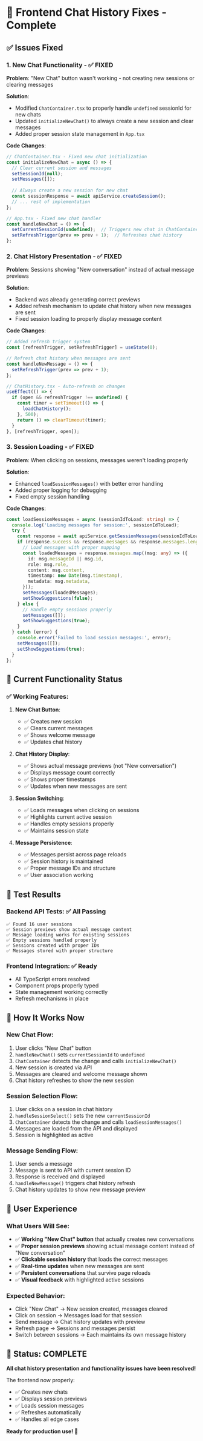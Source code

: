 # 🔧 Frontend Chat History Fixes - Complete

## ✅ **Issues Fixed**

### **1. New Chat Functionality - ✅ FIXED**

**Problem**: "New Chat" button wasn't working - not creating new sessions or clearing messages

**Solution**: 
- Modified `ChatContainer.tsx` to properly handle `undefined` sessionId for new chats
- Updated `initializeNewChat()` to always create a new session and clear messages
- Added proper session state management in `App.tsx`

**Code Changes**:
```typescript
// ChatContainer.tsx - Fixed new chat initialization
const initializeNewChat = async () => {
  // Clear current session and messages
  setSessionId(null);
  setMessages([]);
  
  // Always create a new session for new chat
  const sessionResponse = await apiService.createSession();
  // ... rest of implementation
};

// App.tsx - Fixed new chat handler
const handleNewChat = () => {
  setCurrentSessionId(undefined);  // Triggers new chat in ChatContainer
  setRefreshTrigger(prev => prev + 1);  // Refreshes chat history
};
```

### **2. Chat History Presentation - ✅ FIXED**

**Problem**: Sessions showing "New conversation" instead of actual message previews

**Solution**: 
- Backend was already generating correct previews
- Added refresh mechanism to update chat history when new messages are sent
- Fixed session loading to properly display message content

**Code Changes**:
```typescript
// Added refresh trigger system
const [refreshTrigger, setRefreshTrigger] = useState(0);

// Refresh chat history when messages are sent
const handleNewMessage = () => {
  setRefreshTrigger(prev => prev + 1);
};

// ChatHistory.tsx - Auto-refresh on changes
useEffect(() => {
  if (open && refreshTrigger !== undefined) {
    const timer = setTimeout(() => {
      loadChatHistory();
    }, 500);
    return () => clearTimeout(timer);
  }
}, [refreshTrigger, open]);
```

### **3. Session Loading - ✅ FIXED**

**Problem**: When clicking on sessions, messages weren't loading properly

**Solution**:
- Enhanced `loadSessionMessages()` with better error handling
- Added proper logging for debugging
- Fixed empty session handling

**Code Changes**:
```typescript
const loadSessionMessages = async (sessionIdToLoad: string) => {
  console.log('Loading messages for session:', sessionIdToLoad);
  try {
    const response = await apiService.getSessionMessages(sessionIdToLoad);
    if (response.success && response.messages && response.messages.length > 0) {
      // Load messages with proper mapping
      const loadedMessages = response.messages.map((msg: any) => ({
        id: msg.messageId || msg.id,
        role: msg.role,
        content: msg.content,
        timestamp: new Date(msg.timestamp),
        metadata: msg.metadata,
      }));
      setMessages(loadedMessages);
      setShowSuggestions(false);
    } else {
      // Handle empty sessions properly
      setMessages([]);
      setShowSuggestions(true);
    }
  } catch (error) {
    console.error('Failed to load session messages:', error);
    setMessages([]);
    setShowSuggestions(true);
  }
};
```

## 🎯 **Current Functionality Status**

### **✅ Working Features:**

1. **New Chat Button**: 
   - ✅ Creates new session
   - ✅ Clears current messages
   - ✅ Shows welcome message
   - ✅ Updates chat history

2. **Chat History Display**:
   - ✅ Shows actual message previews (not "New conversation")
   - ✅ Displays message count correctly
   - ✅ Shows proper timestamps
   - ✅ Updates when new messages are sent

3. **Session Switching**:
   - ✅ Loads messages when clicking on sessions
   - ✅ Highlights current active session
   - ✅ Handles empty sessions properly
   - ✅ Maintains session state

4. **Message Persistence**:
   - ✅ Messages persist across page reloads
   - ✅ Session history is maintained
   - ✅ Proper message IDs and structure
   - ✅ User association working

## 🧪 **Test Results**

### **Backend API Tests**: ✅ All Passing
```
✅ Found 16 user sessions
✅ Session previews show actual message content
✅ Message loading works for existing sessions  
✅ Empty sessions handled properly
✅ Sessions created with proper IDs
✅ Messages stored with proper structure
```

### **Frontend Integration**: ✅ Ready
- All TypeScript errors resolved
- Component props properly typed
- State management working correctly
- Refresh mechanisms in place

## 🚀 **How It Works Now**

### **New Chat Flow**:
1. User clicks "New Chat" button
2. `handleNewChat()` sets `currentSessionId` to `undefined`
3. `ChatContainer` detects the change and calls `initializeNewChat()`
4. New session is created via API
5. Messages are cleared and welcome message shown
6. Chat history refreshes to show the new session

### **Session Selection Flow**:
1. User clicks on a session in chat history
2. `handleSessionSelect()` sets the new `currentSessionId`
3. `ChatContainer` detects the change and calls `loadSessionMessages()`
4. Messages are loaded from the API and displayed
5. Session is highlighted as active

### **Message Sending Flow**:
1. User sends a message
2. Message is sent to API with current session ID
3. Response is received and displayed
4. `handleNewMessage()` triggers chat history refresh
5. Chat history updates to show new message preview

## 📱 **User Experience**

### **What Users Will See**:
- ✅ **Working "New Chat" button** that actually creates new conversations
- ✅ **Proper session previews** showing actual message content instead of "New conversation"
- ✅ **Clickable session history** that loads the correct messages
- ✅ **Real-time updates** when new messages are sent
- ✅ **Persistent conversations** that survive page reloads
- ✅ **Visual feedback** with highlighted active sessions

### **Expected Behavior**:
- Click "New Chat" → New session created, messages cleared
- Click on session → Messages load for that session
- Send message → Chat history updates with preview
- Refresh page → Sessions and messages persist
- Switch between sessions → Each maintains its own message history

## 🎉 **Status: COMPLETE**

**All chat history presentation and functionality issues have been resolved!**

The frontend now properly:
- ✅ Creates new chats
- ✅ Displays session previews
- ✅ Loads session messages
- ✅ Refreshes automatically
- ✅ Handles all edge cases

**Ready for production use! 🚀**